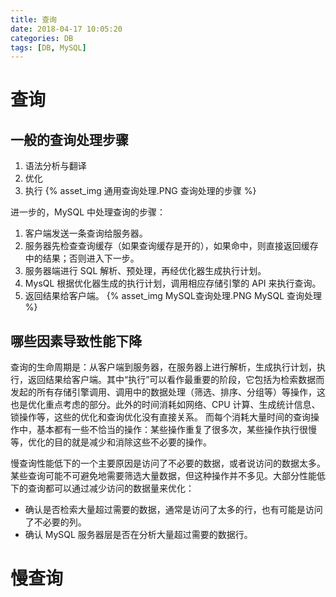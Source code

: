 ```yaml
---
title: 查询
date: 2018-04-17 10:05:20
categories: DB
tags: [DB, MySQL]
---
```

# 查询
## 一般的查询处理步骤
1. 语法分析与翻译
2. 优化
3. 执行
{% asset_img 通用查询处理.PNG 查询处理的步骤 %}

进一步的，MySQL 中处理查询的步骤：
1. 客户端发送一条查询给服务器。
2. 服务器先检查查询缓存（如果查询缓存是开的），如果命中，则直接返回缓存中的结果；否则进入下一步。
3. 服务器端进行 SQL 解析、预处理，再经优化器生成执行计划。
4. MysQL 根据优化器生成的执行计划，调用相应存储引擎的 API 来执行查询。
5. 返回结果给客户端。
{% asset_img MySQL查询处理.PNG MySQL 查询处理 %}


## 哪些因素导致性能下降
查询的生命周期是：从客户端到服务器，在服务器上进行解析，生成执行计划，执行，返回结果给客户端。其中“执行”可以看作最重要的阶段，它包括为检索数据而发起的所有存储引擎调用、调用中的数据处理（筛选、排序、分组等）等操作，这也是优化重点考虑的部分。此外的时间消耗如网络、CPU 计算、生成统计信息、锁操作等，这些的优化和查询优化没有直接关系。
而每个消耗大量时间的查询操作中，基本都有一些不恰当的操作：某些操作重复了很多次，某些操作执行很慢等，优化的目的就是减少和消除这些不必要的操作。

慢查询性能低下的一个主要原因是访问了不必要的数据，或者说访问的数据太多。某些查询可能不可避免地需要筛选大量数据，但这种操作并不多见。大部分性能低下的查询都可以通过减少访问的数据量来优化：
* 确认是否检索大量超过需要的数据，通常是访问了太多的行，也有可能是访问了不必要的列。
* 确认 MySQL 服务器层是否在分析大量超过需要的数据行。

# 慢查询



